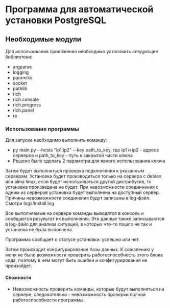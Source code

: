 # Программа для автоматической установки PostgreSQL

## Необходимые модули

Для использования приложения необходимо установить следующие библиотеки:
- argparse
- logging
- paramiko
- socket
- pathlib
- rich
- rich.console
- rich.progress
- rich.panel
- re

### Использование программы
Для запуска необходимо выполнить команду:
- py main.py --hosts "ip1,ip2" --key path_to_key, где ip1 и ip2 - адреса серверов и path_to_key - путь к закрытой части ключа
- Решено было сделать 2 параметра для явного использования ключа

Затем будет выполняться проверка подключения к указанным серверам. 
Установка будет производиться только на сервера с debian или alma linux, если будет использоваться другой дистрибутив, то установка произведена не будет.
При невозможности соеднинения с одним из серверов установка будет выполнена на доступный сервер.
Причины невозможности соединения будут записаны в log-файл. Смотри logs/install.log

Все выполняемые на сервере команды выводятся в консоль и сообщается результат их выполнения. Эти данные также записываются в log-файл для анализа ситуаций, в которых 
что-то пошло не так и установка не была выполнена. 

Программа сообщает о статусе установки: успешно или нет.

Затем происходит конфигурирование базы данных. К сожалению у меня не было возможности проверить работоспособность этого блока кода, поэтому в нем могут быть ошибки и 
конфигурирования не произойдет.

#### Сложности
- Невозможность проверить команды, которые будут выполняться на сервере, следовательно - невозможность проверки полной работоспособности программы.
